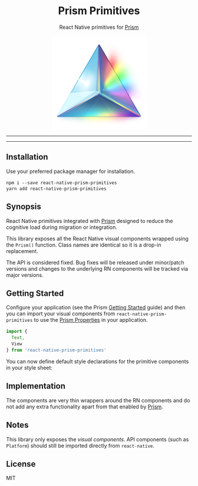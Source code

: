 <h1 align="center">Prism Primitives</h1>
<p align="center">React Native primitives for <a href="https://github.com/fika-community/prism"title="Prism">Prism</a></p>
<p align="center">
  <img width="256" height="256" src="https://raw.githubusercontent.com/fika-community/prism/master/prism.png" />
</p>

***
<!-- @toc -->
***

## Installation

Use your preferred package manager for installation.

```
npm i --save react-native-prism-primitives
yarn add react-native-prism-primitives
```

## Synopsis

React Native primitives integrated with [Prism][] designed to reduce the cognitive load during migration or integration.

This library exposes all the React Native visual components wrapped using the `Prism()` function. Class names are identical so it is a drop-in replacement.

The API is considered fixed. Bug fixes will be released under minor/patch versions and changes to the underlying RN components will be tracked via major versions.

## Getting Started

Configure your application (see the Prism [Getting Started][] guide) and then you can import your visual components from `react-native-prism-primitives` to use the [Prism Properties][] in your application.

```javascript
import {
  Text,
  View
} from 'react-native-prism-primitives'
```

You can now define default style declarations for the primitive components in your style sheet:

<? @source {javascript} ../app/StyleSheet.js ?>

## Implementation

The components are very thin wrappers around the RN components and do not add any extra functionality apart from that enabled by [Prism][].

<? @source {javascript} ../src/Text.js ?>

## Notes

This library only exposes the *visual components*. API components (such as `Platform`) should still be imported directly from `react-native`.

## License

MIT

[Prism]: https://github.com/fika-community/prism
[Getting Started]: https://github.com/fika-community/prism#getting-started
[Prism Properties]: https://github.com/fika-community/prism#properties
